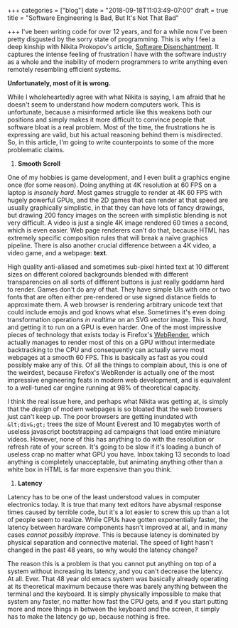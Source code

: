 +++
categories = ["blog"]
date = "2018-09-18T11:03:49-07:00"
draft = true
title = "Software Engineering Is Bad, But It's Not That Bad"

+++
I've been writing code for over 12 years, and for a while now I've been pretty disgusted by the sorry state of programming. This is why I feel a deep kinship with Nikita Prokopov's article, [Software Disenchantment](http://tonsky.me/blog/disenchantment/ "Software Disenchantment"). It captures the intense feeling of frustration I have with the software industry as a whole and the inability of modern programmers to write anything even remotely resembling efficient systems.

**Unfortunately, most of it is wrong.**

While I wholeheartedly agree with what Nikita is saying, I am afraid that he doesn't seem to understand how modern computers work. This is unfortunate, because a misinformed article like this weakens both our positions and simply makes it more difficult to convince people that software bloat is a real problem. Most of the time, the frustrations he is expressing are valid, but his actual reasoning behind them is misdirected. So, in this article, I'm going to write counterpoints to some of the more problematic claims.

1. **Smooth Scroll**

One of my hobbies is game development, and I even built a graphics engine once (for some reason). Doing anything at 4K resolution at 60 FPS on a laptop is _insanely hard_. Most games struggle to render at 4K 60 FPS with hugely powerful GPUs, and the 2D games that can render at that speed are usually graphically simplistic, in that they can have lots of fancy drawings, but drawing 200 fancy images on the screen with simplistic blending is not very difficult. A video is just a single 4K image rendered 60 times a second, which is even easier. Web page renderers can't do that, because HTML has extremely specific composition rules that will break a naïve graphics pipeline. There is also another crucial difference between a 4K video, a video game, and a webpage: **text**.

High quality anti-aliased and sometimes sub-pixel hinted text at 10 different sizes on different colored backgrounds blended with different transparencies on all sorts of different buttons is just really goddamn hard to render. Games don't do any of that. They have simple UIs with one or two fonts that are often either pre-rendered or use signed distance fields to approximate them. A web browser is rendering arbitrary unicode text that could include emojis and god knows what else. Sometimes it's even doing transformation operations _in realtime_ on an SVG vector image. This is _hard_, and getting it to run on a GPU is even harder. One of the most impressive pieces of technology that exists today is Firefox's [WebRender](https://hacks.mozilla.org/2017/10/the-whole-web-at-maximum-fps-how-webrender-gets-rid-of-jank/), which actually manages to render most of this on a GPU without intermediate backtracking to the CPU and consequently can actually serve most webpages at a smooth 60 FPS. This is basically as fast as you could possibly make any of this. Of all the things to complain about, this is one of the weirdest, because Firefox's WebRender is actually one of the most impressive engineering feats in modern web development, and is equivalent to a well-tuned car engine running at 98% of theoretical capacity.

I think the real issue here, and perhaps what Nikita was getting at, is simply that the _design_ of modern webpages is so bloated that the web browsers just can't keep up. The poor browsers are getting inundated with `&lt;div&;gt;` trees the size of Mount Everest and 10 megabytes worth of useless javascript bootstrapping ad campaigns that load entire miniature videos. However, none of this has anything to do with the resolution or refresh rate of your screen. It's going to be slow if it's loading a bunch of useless crap no matter what GPU you have. Inbox taking 13 seconds to load anything is completely unacceptable, but animating anything other than a white box in HTML is far more expensive than you think.

1. **Latency**

Latency has to be one of the least understood values in computer electronics today. It is true that many text editors have abysmal response times caused by terrible code, but it's a lot easier to screw this up than a lot of people seem to realize. While CPUs have gotten exponentially faster, the latency between hardware components hasn't improved at all, and in many cases _cannot possibly improve_. This is because latency is dominated by physical separation and connective material. The speed of light hasn't changed in the past 48 years, so why would the latency change? 

The reason this is a problem is that you cannot put anything on top of a system without increasing its latency, and you can't decrease the latency. At all. Ever. That 48 year old emacs system was basically already operating at its theoretical maximum because there was barely anything between the terminal and the keyboard. It is simply physically impossible to make that system any faster, no matter how fast the CPU gets, and if you start putting more and more things in between the keyboard and the screen, it simply has to make the latency go up, because nothing is free.